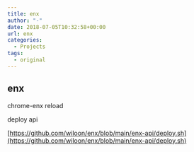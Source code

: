 ```yaml
---
title: enx
author: "-"
date: 2018-07-05T10:32:58+00:00
url: enx
categories:
  - Projects
tags:
  - original
---
```

## enx

chrome-enx reload

deploy api

[https://github.com/wiloon/enx/blob/main/enx-api/deploy.sh](https://github.com/wiloon/enx/blob/main/enx-api/deploy.sh)
